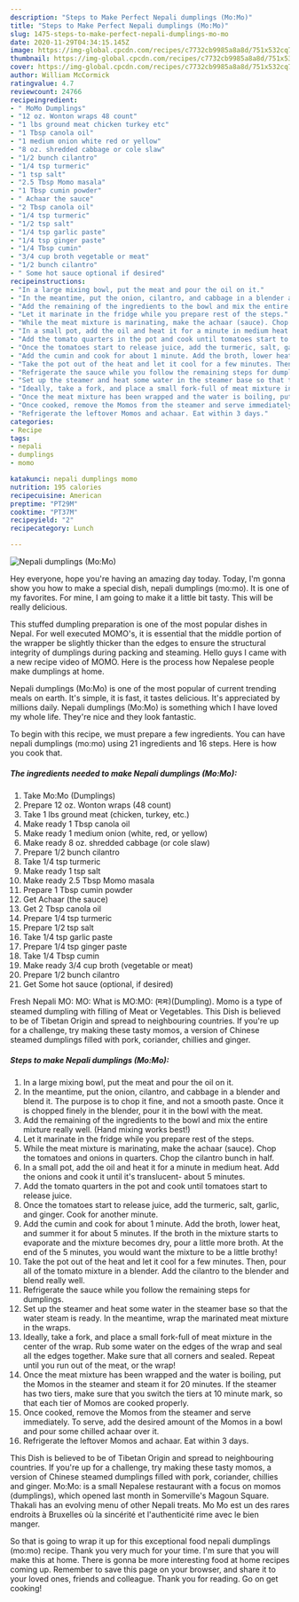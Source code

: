 ```yaml
---
description: "Steps to Make Perfect Nepali dumplings (Mo:Mo)"
title: "Steps to Make Perfect Nepali dumplings (Mo:Mo)"
slug: 1475-steps-to-make-perfect-nepali-dumplings-mo-mo
date: 2020-11-29T04:34:15.145Z
image: https://img-global.cpcdn.com/recipes/c7732cb9985a8a8d/751x532cq70/nepali-dumplings-momo-recipe-main-photo.jpg
thumbnail: https://img-global.cpcdn.com/recipes/c7732cb9985a8a8d/751x532cq70/nepali-dumplings-momo-recipe-main-photo.jpg
cover: https://img-global.cpcdn.com/recipes/c7732cb9985a8a8d/751x532cq70/nepali-dumplings-momo-recipe-main-photo.jpg
author: William McCormick
ratingvalue: 4.7
reviewcount: 24766
recipeingredient:
- " MoMo Dumplings"
- "12 oz. Wonton wraps 48 count"
- "1 lbs ground meat chicken turkey etc"
- "1 Tbsp canola oil"
- "1 medium onion white red or yellow"
- "8 oz. shredded cabbage or cole slaw"
- "1/2 bunch cilantro"
- "1/4 tsp turmeric"
- "1 tsp salt"
- "2.5 Tbsp Momo masala"
- "1 Tbsp cumin powder"
- " Achaar the sauce"
- "2 Tbsp canola oil"
- "1/4 tsp turmeric"
- "1/2 tsp salt"
- "1/4 tsp garlic paste"
- "1/4 tsp ginger paste"
- "1/4 Tbsp cumin"
- "3/4 cup broth vegetable or meat"
- "1/2 bunch cilantro"
- " Some hot sauce optional if desired"
recipeinstructions:
- "In a large mixing bowl, put the meat and pour the oil on it."
- "In the meantime, put the onion, cilantro, and cabbage in a blender and blend it. The purpose is to chop it fine, and not a smooth paste. Once it is chopped finely in the blender, pour it in the bowl with the meat."
- "Add the remaining of the ingredients to the bowl and mix the entire mixture really well. (Hand mixing works best!)"
- "Let it marinate in the fridge while you prepare rest of the steps."
- "While the meat mixture is marinating, make the achaar (sauce). Chop the tomatoes and onions in quarters. Chop the cilantro bunch in half."
- "In a small pot, add the oil and heat it for a minute in medium heat. Add the onions and cook it until it&#39;s translucent- about 5 minutes."
- "Add the tomato quarters in the pot and cook until tomatoes start to release juice."
- "Once the tomatoes start to release juice, add the turmeric, salt, garlic, and ginger. Cook for another minute."
- "Add the cumin and cook for about 1 minute. Add the broth, lower heat, and summer it for about 5 minutes. If the broth in the mixture starts to evaporate and the mixture becomes dry, pour a little more broth. At the end of the 5 minutes, you would want the mixture to be a little brothy!"
- "Take the pot out of the heat and let it cool for a few minutes. Then, pour all of the tomato mixture in a blender. Add the cilantro to the blender and blend really well."
- "Refrigerate the sauce while you follow the remaining steps for dumplings."
- "Set up the steamer and heat some water in the steamer base so that the water steam is ready. In the meantime, wrap the marinated meat mixture in the wraps."
- "Ideally, take a fork, and place a small fork-full of meat mixture in the center of the wrap. Rub some water on the edges of the wrap and seal all the edges together. Make sure that all corners and sealed. Repeat until you run out of the meat, or the wrap!"
- "Once the meat mixture has been wrapped and the water is boiling, put the Momos in the steamer and steam it for 20 minutes. If the steamer has two tiers, make sure that you switch the tiers at 10 minute mark, so that each tier of Momos are cooked properly."
- "Once cooked, remove the Momos from the steamer and serve immediately. To serve, add the desired amount of the Momos in a bowl and pour some chilled achaar over it."
- "Refrigerate the leftover Momos and achaar. Eat within 3 days."
categories:
- Recipe
tags:
- nepali
- dumplings
- momo

katakunci: nepali dumplings momo 
nutrition: 195 calories
recipecuisine: American
preptime: "PT29M"
cooktime: "PT37M"
recipeyield: "2"
recipecategory: Lunch

---
```



![Nepali dumplings (Mo:Mo)](https://img-global.cpcdn.com/recipes/c7732cb9985a8a8d/751x532cq70/nepali-dumplings-momo-recipe-main-photo.jpg)

Hey everyone, hope you're having an amazing day today. Today, I'm gonna show you how to make a special dish, nepali dumplings (mo:mo). It is one of my favorites. For mine, I am going to make it a little bit tasty. This will be really delicious.

This stuffed dumpling preparation is one of the most popular dishes in Nepal. For well executed MOMO&#39;s, it is essential that the middle portion of the wrapper be slightly thicker than the edges to ensure the structural integrity of dumplings during packing and steaming. Hello guys I came with a new recipe video of MOMO. Here is the process how Nepalese people make dumplings at home.

Nepali dumplings (Mo:Mo) is one of the most popular of current trending meals on earth. It's simple, it is fast, it tastes delicious. It's appreciated by millions daily. Nepali dumplings (Mo:Mo) is something which I have loved my whole life. They're nice and they look fantastic.


To begin with this recipe, we must prepare a few ingredients. You can have nepali dumplings (mo:mo) using 21 ingredients and 16 steps. Here is how you cook that.

<!--inarticleads1-->

##### The ingredients needed to make Nepali dumplings (Mo:Mo):

1. Take  Mo:Mo (Dumplings)
1. Prepare 12 oz. Wonton wraps (48 count)
1. Take 1 lbs ground meat (chicken, turkey, etc.)
1. Make ready 1 Tbsp canola oil
1. Make ready 1 medium onion (white, red, or yellow)
1. Make ready 8 oz. shredded cabbage (or cole slaw)
1. Prepare 1/2 bunch cilantro
1. Take 1/4 tsp turmeric
1. Make ready 1 tsp salt
1. Make ready 2.5 Tbsp Momo masala
1. Prepare 1 Tbsp cumin powder
1. Get  Achaar (the sauce)
1. Get 2 Tbsp canola oil
1. Prepare 1/4 tsp turmeric
1. Prepare 1/2 tsp salt
1. Take 1/4 tsp garlic paste
1. Prepare 1/4 tsp ginger paste
1. Take 1/4 Tbsp cumin
1. Make ready 3/4 cup broth (vegetable or meat)
1. Prepare 1/2 bunch cilantro
1. Get  Some hot sauce (optional, if desired)


Fresh Nepali MO: MO: What is MO:MO: (मःमः)(Dumpling). Momo is a type of steamed dumpling with filling of Meat or Vegetables. This Dish is believed to be of Tibetan Origin and spread to neighbouring countries. If you&#39;re up for a challenge, try making these tasty momos, a version of Chinese steamed dumplings filled with pork, coriander, chillies and ginger. 

<!--inarticleads2-->

##### Steps to make Nepali dumplings (Mo:Mo):

1. In a large mixing bowl, put the meat and pour the oil on it.
1. In the meantime, put the onion, cilantro, and cabbage in a blender and blend it. The purpose is to chop it fine, and not a smooth paste. Once it is chopped finely in the blender, pour it in the bowl with the meat.
1. Add the remaining of the ingredients to the bowl and mix the entire mixture really well. (Hand mixing works best!)
1. Let it marinate in the fridge while you prepare rest of the steps.
1. While the meat mixture is marinating, make the achaar (sauce). Chop the tomatoes and onions in quarters. Chop the cilantro bunch in half.
1. In a small pot, add the oil and heat it for a minute in medium heat. Add the onions and cook it until it&#39;s translucent- about 5 minutes.
1. Add the tomato quarters in the pot and cook until tomatoes start to release juice.
1. Once the tomatoes start to release juice, add the turmeric, salt, garlic, and ginger. Cook for another minute.
1. Add the cumin and cook for about 1 minute. Add the broth, lower heat, and summer it for about 5 minutes. If the broth in the mixture starts to evaporate and the mixture becomes dry, pour a little more broth. At the end of the 5 minutes, you would want the mixture to be a little brothy!
1. Take the pot out of the heat and let it cool for a few minutes. Then, pour all of the tomato mixture in a blender. Add the cilantro to the blender and blend really well.
1. Refrigerate the sauce while you follow the remaining steps for dumplings.
1. Set up the steamer and heat some water in the steamer base so that the water steam is ready. In the meantime, wrap the marinated meat mixture in the wraps.
1. Ideally, take a fork, and place a small fork-full of meat mixture in the center of the wrap. Rub some water on the edges of the wrap and seal all the edges together. Make sure that all corners and sealed. Repeat until you run out of the meat, or the wrap!
1. Once the meat mixture has been wrapped and the water is boiling, put the Momos in the steamer and steam it for 20 minutes. If the steamer has two tiers, make sure that you switch the tiers at 10 minute mark, so that each tier of Momos are cooked properly.
1. Once cooked, remove the Momos from the steamer and serve immediately. To serve, add the desired amount of the Momos in a bowl and pour some chilled achaar over it.
1. Refrigerate the leftover Momos and achaar. Eat within 3 days.


This Dish is believed to be of Tibetan Origin and spread to neighbouring countries. If you&#39;re up for a challenge, try making these tasty momos, a version of Chinese steamed dumplings filled with pork, coriander, chillies and ginger. Mo:Mo: is a small Nepalese restaurant with a focus on momos (dumplings), which opened last month in Somerville&#39;s Magoun Square. Thakali has an evolving menu of other Nepali treats. Mo Mo est un des rares endroits à Bruxelles où la sincérité et l&#39;authenticité rime avec le bien manger. 

So that is going to wrap it up for this exceptional food nepali dumplings (mo:mo) recipe. Thank you very much for your time. I'm sure that you will make this at home. There is gonna be more interesting food at home recipes coming up. Remember to save this page on your browser, and share it to your loved ones, friends and colleague. Thank you for reading. Go on get cooking!
